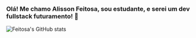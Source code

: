 ### Olá! Me chamo Alisson Feitosa, sou estudante, e serei um dev fullstack futuramento! 👋

![Feitosa's GitHub stats](https://github-readme-stats.vercel.app/api?username=feitosa22&show_icons=true&theme=dark)
